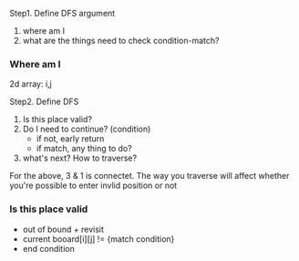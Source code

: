 Step1. Define DFS argument
1. where am I
2. what are the things need to check condition-match?

### Where am I
2d array: i,j





Step2. Define DFS
1. Is this place valid?
2. Do I need to continue? (condition)
    * if not, early return
    * if match, any thing to do?
3. what's next? How to traverse?


For the above, 3 & 1 is connectet. The way you traverse will affect whether you're possible to enter invlid position or not
### Is this place valid



* out of bound + revisit
* current booard[i][j] != {match condition}
* end condition